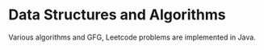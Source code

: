 # Data Structures and Algorithms
Various algorithms and GFG, Leetcode problems are implemented in Java.
